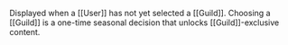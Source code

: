 Displayed when a [[User]] has not yet selected a [[Guild]]. Choosing a [[Guild]] is a one-time seasonal decision that unlocks [[Guild]]-exclusive content.